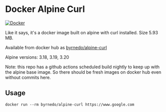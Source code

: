 # Docker Alpine Curl
[![Docker](https://img.shields.io/badge/Docker%20Hub%20Pulls-500M%2B-blue)](https://hub.docker.com/r/byrnedo/alpine-curl)

Like it says, it's a docker image built on alpine with curl installed. Size 5.93 MB.

Available from docker hub as [byrnedo/alpine-curl](https://hub.docker.com/r/byrnedo/alpine-curl/)

Alpine versions: 3.18, 3.19, 3.20

Note: this repo has a github actions scheduled build nightly to keep up with the alpine base image. 
So there should be fresh images on docker hub even without commits here.

## Usage

    docker run --rm byrnedo/alpine-curl https://www.google.com

